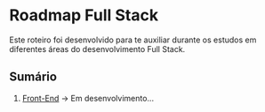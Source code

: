 # Roadmap Full Stack

Este roteiro foi desenvolvido para te auxiliar durante os estudos em diferentes áreas do desenvolvimento Full Stack.

## Sumário
1. [Front-End](#) -> Em desenvolvimento...
